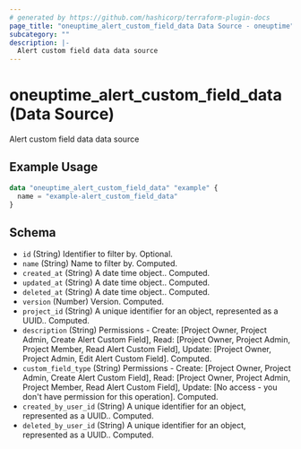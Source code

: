```yaml
---
# generated by https://github.com/hashicorp/terraform-plugin-docs
page_title: "oneuptime_alert_custom_field_data Data Source - oneuptime"
subcategory: ""
description: |-
  Alert custom field data data source
---
```


# oneuptime_alert_custom_field_data (Data Source)

Alert custom field data data source

## Example Usage

```terraform
data "oneuptime_alert_custom_field_data" "example" {
  name = "example-alert_custom_field_data"
}
```

## Schema

- `id` (String) Identifier to filter by. Optional.
- `name` (String) Name to filter by. Computed.
- `created_at` (String) A date time object.. Computed.
- `updated_at` (String) A date time object.. Computed.
- `deleted_at` (String) A date time object.. Computed.
- `version` (Number) Version. Computed.
- `project_id` (String) A unique identifier for an object, represented as a UUID.. Computed.
- `description` (String) Permissions - Create: [Project Owner, Project Admin, Create Alert Custom Field], Read: [Project Owner, Project Admin, Project Member, Read Alert Custom Field], Update: [Project Owner, Project Admin, Edit Alert Custom Field]. Computed.
- `custom_field_type` (String) Permissions - Create: [Project Owner, Project Admin, Create Alert Custom Field], Read: [Project Owner, Project Admin, Project Member, Read Alert Custom Field], Update: [No access - you don't have permission for this operation]. Computed.
- `created_by_user_id` (String) A unique identifier for an object, represented as a UUID.. Computed.
- `deleted_by_user_id` (String) A unique identifier for an object, represented as a UUID.. Computed.

